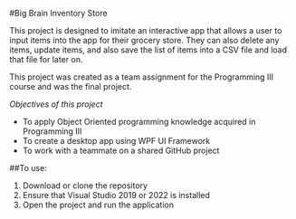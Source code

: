 #Big Brain Inventory Store

This project is designed to imitate an interactive app that allows a user to input items into the app for their grocery store. They can also delete any items, update items, and also save the list of items into a CSV file and load that file for later on. 

This project was created as a team assignment for the Programming III course and was the final project. 

*Objectives of this project*

- To apply Object Oriented programming knowledge acquired in Programming III
- To create a desktop app using WPF UI Framework
- To work with a teammate on a shared GitHub project


##To use:

1) Download or clone the repository
2) Ensure that Visual Studio 2019 or 2022 is installed
3) Open the project and run the application